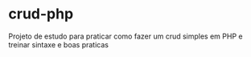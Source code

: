 # crud-php
Projeto de estudo para praticar como fazer um crud simples em PHP e treinar sintaxe e boas praticas
